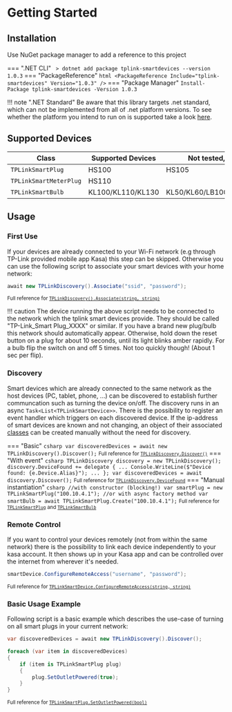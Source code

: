 # Getting Started

## Installation

Use NuGet package manager to add a reference to this project

=== ".NET CLI"
    ``` 
    > dotnet add package tplink-smartdevices --version 1.0.3
    ```
=== "PackageReference"
    ``` html
    <PackageReference Include="tplink-smartdevices" Version="1.0.3" />
    ```
=== "Package Manager"
    ```
    Install-Package tplink-smartdevices -Version 1.0.3
    ```


!!! note ".NET Standard"
    Be aware that this library targets .net standard, which can not be implemented from all of .net platform versions. To see whether the platform you intend to run on is supported take a look [here](https://github.com/dotnet/standard/blob/master/docs/versions.md).

## Supported Devices

| Class                   | Supported Devices | Not tested, maybe working         |
| ----------------------- | ----------------- |---------------------------------- |
| `TPLinkSmartPlug`       |  HS100            | HS105                             |
| `TPLinkSmartMeterPlug`  |  HS110            |                                   |
| `TPLinkSmartBulb`       | KL100/KL110/KL130 | KL50/KL60/LB100/LB110/LB120/LB130 |

## Usage

### First Use

If your devices are already connected to your Wi-Fi network (e.g through TP-Link provided mobile app Kasa) this step can be skipped. Otherwise you can use the following script to associate your smart devices with your home network:

``` csharp
await new TPLinkDiscovery().Associate("ssid", "password");
```

<small> Full reference for [`TPLinkDiscovery().Associate(string, string)`](docs/discovery.md#associatestring-string-int)</small>

!!! caution
    The device running the above script needs to be connected to the network which the tplink smart devices provide. They should be called "TP-Link_Smart Plug_XXXX" or similar. If you have a brand new plug/bulb this network should automatically appear. Otherwise, hold down the reset button on a plug for about 10 seconds, until its light blinks amber rapidly. For a bulb flip the switch on and off 5 times. Not too quickly though! (About 1 sec per flip).

### Discovery

Smart devices which are already connected to the same network as the host devices (PC, tablet, phone, ...) can be discovered to establish further communcation such as turning the device on/off. The discovery runs in an async `Task<List<TPLinkSmartDevice>>`. There is the possibility to register an event handler which triggers on each discovered device. If the ip-address of smart devices are known and not changing, an object of their associated [classes](#supported-devices) can be created manually without the need for discovery.

=== "Basic"
    ``` csharp
    var discoveredDevices = await new TPLinkDiscovery().Discover();
    ```
    <small> Full reference for [`TPLinkDiscovery.Discover()`](docs/discovery.md#discover)</small>
=== "With event"
    ``` csharp
    TPLinkDiscovery discovery = new TPLinkDiscovery();
    discovery.DeviceFound += delegate {
        ...
        Console.WriteLine($"Device found: {e.Device.Alias}");
        ...
    };
    var discoveredDevices = await discovery.Discover();
    ```
    <small> Full reference for [`TPLinkDiscovery.DeviceFound`](docs/discovery.md#devicefound)</small>
=== "Manual instantiation"
    ``` csharp
    //with constructor (blocking!)
    var smartPlug = new TPLinkSmartPlug("100.10.4.1");
    //or with async factory method
    var smartBulb = await TPLinkSmartPlug.Create("100.10.4.1");
    ```
    <small> Full reference for [`TPLinkSmartPlug`](docs/devices/plug.md) and [`TPLinkSmartBulb`](docs/devices/bulb.md)</small>

### Remote Control 

If you want to control your devices remotely (not from within the same network) there is the possibility to link each device independently to your kasa account. It then shows up in your Kasa app and can be controlled over the internet from wherever it's needed.

``` csharp
smartDevice.ConfigureRemoteAccess("username", "password");
```
<small> Full reference for [`TPLinkSmartDevice.ConfigureRemoteAccess(string, string)`](docs/devices/device.md#configureremoteaccessstring-string)</small>

### Basic Usage Example 

Following script is a basic example which describes the use-case of turning on all smart plugs in your current network:

``` csharp
var discoveredDevices = await new TPLinkDiscovery().Discover();

foreach (var item in discoveredDevices)
{
    if (item is TPLinkSmartPlug plug)
    {
        plug.SetOutletPowered(true);
    }
}
```
<small> Full reference for [`TPLinkSmartPlug.SetOutletPowered(bool)`](docs/devices/plug.md#setoutletpoweredbool)</small>